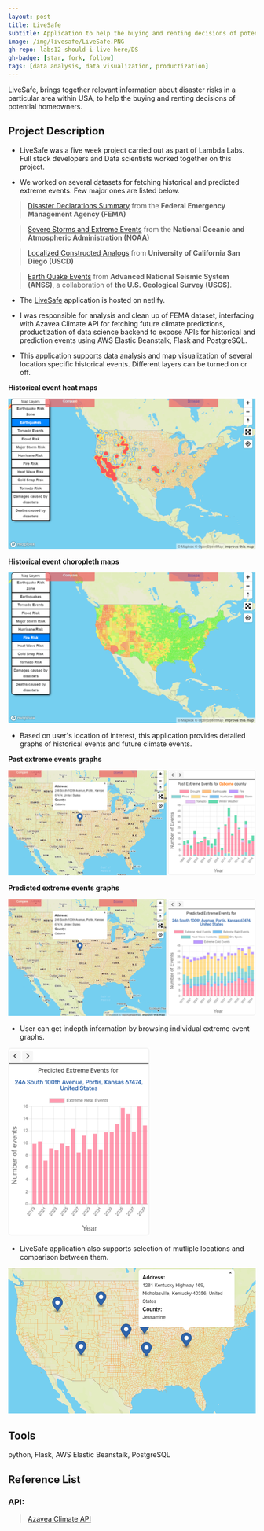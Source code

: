 ```yaml
---
layout: post
title: LiveSafe
subtitle: Application to help the buying and renting decisions of potential homeowners.
image: /img/livesafe/LiveSafe.PNG
gh-repo: labs12-should-i-live-here/DS
gh-badge: [star, fork, follow]
tags: [data analysis, data visualization, productization]
---
```


LiveSafe, brings together relevant information about disaster risks in a particular area within USA, to help the buying and renting decisions of potential homeowners.

## Project Description

* LiveSafe was a five week project carried out as part of Lambda Labs. Full stack developers and Data scientists worked together on this project.

* We worked on several datasets for fetching historical and predicted extreme events. Few major ones are listed below.

> [Disaster Declarations Summary](https://www.fema.gov/media-library/assets/documents/28318) from the **Federal Emergency Management Agency (FEMA)**

> [Severe Storms and Extreme Events](https://www.climate.gov/maps-data/dataset/severe-storms-and-extreme-events-data-table) from the **National Oceanic and Atmospheric Administration (NOAA)**

> [Localized Constructed Analogs](https://climate.azavea.com) from **University of California San Diego (USCD)**

> [Earth Quake Events](https://earthquake.usgs.gov/data/comcat) from **Advanced National Seismic System (ANSS)**, a collaboration of **the U.S. Geological Survey (USGS)**.

* The [LiveSafe](https://livesafe.netlify.com) application is hosted on netlify.

* I was responsible for analysis and clean up of FEMA dataset, interfacing with Azavea Climate API for fetching future climate predictions, productization of data science backend to expose APIs for historical and prediction events using AWS Elastic Beanstalk, Flask and PostgreSQL.

* This application supports data analysis and map visualization of several location specific historical events. Different layers can be turned on or off.

**Historical event heat maps**

![](/img/livesafe/livesafe_image_1.PNG)

**Historical event choropleth maps**

![](/img/livesafe/livesafe_image_2.PNG)

* Based on user's location of interest, this application provides detailed graphs of historical events and future climate events.

**Past extreme events graphs**

![](/img/livesafe/livesafe_image_3.PNG)

**Predicted extreme events graphs**

![](/img/livesafe/livesafe_image_4.PNG)

* User can get indepth information by browsing individual extreme event graphs.

![](/img/livesafe/livesafe_image_5.png)

* LiveSafe application also supports selection of mutliple locations and comparison between them.

![](/img/livesafe/livesafe_image_6.PNG)

## Tools
python, Flask, AWS Elastic Beanstalk, PostgreSQL

## Reference List

### API:

> [Azavea Climate API](https://docs.climate.azavea.com)
